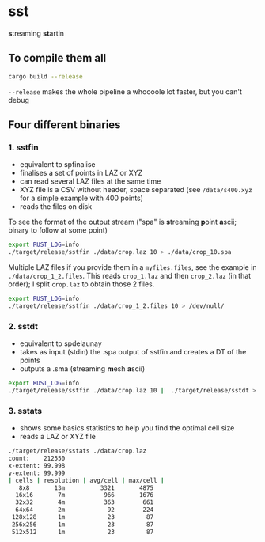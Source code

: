 # sst

**s**treaming **st**artin


## To compile them all

```bash
cargo build --release
```

`--release` makes the whole pipeline a whoooole lot faster, but you can't debug


## Four different binaries

### 1. **sstfin**

  - equivalent to spfinalise
  - finalises a set of points in LAZ or XYZ
  - can read several LAZ files at the same time
  - XYZ file is a CSV without header, space separated (see `/data/s400.xyz` for a simple example with 400 points)
  - reads the files on disk

To see the format of the output stream ("spa" is **s**treaming **p**oint **a**scii; binary to follow at some point)

```bash
export RUST_LOG=info
./target/release/sstfin ./data/crop.laz 10 > ./data/crop_10.spa
```

Multiple LAZ files if you provide them in a `myfiles.files`, see the example in `./data/crop_1_2.files`.
This reads `crop_1.laz` and then `crop_2.laz` (in that order); I split `crop.laz` to obtain those 2 files.

```bash
export RUST_LOG=info
./target/release/sstfin ./data/crop_1_2.files 10 > /dev/null/
```

### 2. **sstdt**

  - equivalent to spdelaunay
  - takes as input (stdin) the .spa output of sstfin and creates a DT of the points
  - outputs a .sma (**s**treaming **m**esh **a**scii)

```bash
export RUST_LOG=info
./target/release/sstfin ./data/crop.laz 10 |  ./target/release/sstdt > ./data/crop_10.sma
```

### 3. **sstats**

  - shows some basics statistics to help you find the optimal cell size
  - reads a LAZ or XYZ file

```bash
./target/release/sstats ./data/crop.laz
count:    212550
x-extent: 99.998
y-extent: 99.999
| cells | resolution | avg/cell | max/cell |
   8x8       13m          3321       4875
  16x16       7m           966       1676
  32x32       4m           363        661
  64x64       2m            92        224
 128x128      1m            23         87
 256x256      1m            23         87
 512x512      1m            23         87  
```

